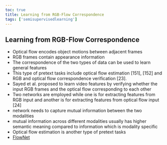 ```yaml
---
toc: true
title: Learning from RGB-Flow Correspondence
tags: ['semisupervisedlearning']
---
```



## Learning from RGB-Flow Correspondence
- Optical flow encodes object motions between adjacent frames 
- RGB frames contain appearance information 
- The correspondence of the two types of data can be used to learn general features 
- This type of pretext tasks include optical flow estimation [151], [152] and RGB and optical flow correspondence verification [23]. 
- Sayed et al. proposed to learn video features by verifying whether the input RGB frames and the optical flow corresponding to each other 
- Two networks are employed while one is for extracting features from RGB input and another is for extracting features from optical flow input [24] 
- network needs to capture mutual information between the two modalities 
- mutual information across different modalities usually has higher semantic meaning compared to information which is modality specific 
- Optical flow estimation is another type of pretext tasks 
- [FlowNet](FlowNet.md)



